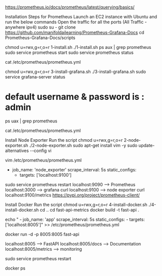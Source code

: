 https://prometheus.io/docs/prometheus/latest/querying/basics/

Installation Steps for Prometheus
Launch an EC2 instance with Ubuntu and run the below commands
Open the traffic for all the ports (All Traffic - anywhere ipv4)
sudo su -
git clone https://github.com/manifoldailearning/Prometheus-Grafana-Docs
cd Prometheus-Grafana-Docs/scripts

chmod u=rwx,g=r,o=r 1-install.sh
./1-install.sh
ps aux | grep prometheus
sudo service prometheus start
sudo service prometheus status

cat /etc/prometheus/prometheus.yml

chmod u=rwx,g=r,o=r 3-install-grafana.sh
./3-install-grafana.sh
sudo service grafana-server status

# default username & password is : admin

ps uax | grep prometheus

cat /etc/prometheus/prometheus.yml

Install Node Exporter
Run the script chmod u=rwx,g=r,o=r 2-node-exporter.sh ./2-node-exporter.sh
sudo apt-get install vim -y
sudo update-alternatives --config vi

vim /etc/prometheus/prometheus.yml
  - job_name: 'node_exporter'
    scrape_interval: 5s
    static_configs:
      - targets: ['localhost:9100']


sudo service prometheus restart
localhost:9090 --> Prometheus
localhost:3000 --> grafana
curl localhost:9100 --> node exporter
curl localhost:9100/metrics
https://pypi.org/project/prometheus-client/

Install Docker
Run the script
chmod u=rwx,g=r,o=r 4-install-docker.sh
./4-install-docker.sh
cd ..
cd fast-api-metrics
docker build -t fast-api .

echo "  - job_name: 'app'
    scrape_interval: 5s
    static_configs:
      - targets: ['localhost:8005']" >> /etc/prometheus/prometheus.yml

docker run -d -p 8005:8005 fast-api

localhost:8005 --> FastAPI
localhost:8005/docs --> Documentation
localhost:8005/metrics --> monitoring

sudo service prometheus restart

docker ps